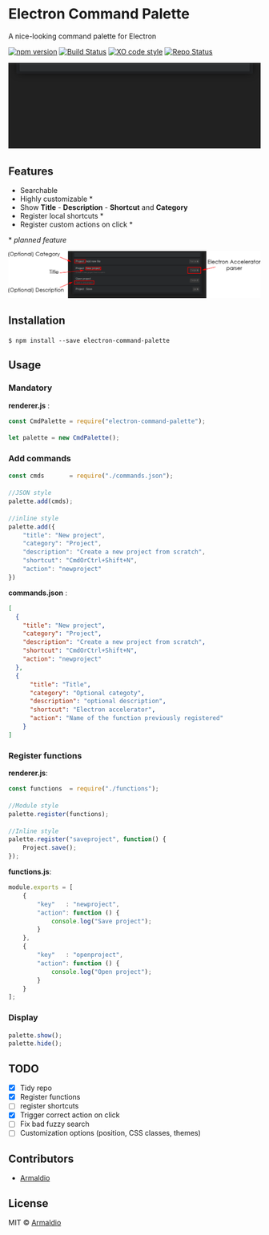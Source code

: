 # Electron Command Palette 
A nice-looking command palette for Electron

[![npm version](https://badge.fury.io/js/electron-command-palette.svg)](https://badge.fury.io/js/electron-command-palette)
[![Build Status](https://travis-ci.org/armaldio/electron-command-palette.svg?branch=master)](https://travis-ci.org/armaldio/electron-command-palette)
[![XO code style](https://img.shields.io/badge/code_style-XO-5ed9c7.svg)](https://github.com/sindresorhus/xo)
[![Repo Status](https://img.shields.io/badge/status-Maintained-brightgreen.svg)](https://github.com/armaldio/electron-command-palette)

![PRESENTATION GIF](img/Commandpalette.gif)



## Features
 * Searchable
 * Highly customizable *
 * Show **Title** - **Description** - **Shortcut** and **Category**   
 * Register local shortcuts *
 * Register custom actions on click *


\* *planned feature*
 
![FEATURE IMAGE](img/Commandpalette.png)

## Installation
`$ npm install --save electron-command-palette`

## Usage

### Mandatory

**renderer.js** :
```js
const CmdPalette = require("electron-command-palette");

let palette = new CmdPalette();
```

### Add commands
```js
const cmds       = require("./commands.json");

//JSON style
palette.add(cmds);

//inline style
palette.add({
    "title": "New project",
    "category": "Project",
    "description": "Create a new project from scratch",
    "shortcut": "CmdOrCtrl+Shift+N",
    "action": "newproject"
})
```

**commands.json** :
```json
[
  {
    "title": "New project",
    "category": "Project",
    "description": "Create a new project from scratch",
    "shortcut": "CmdOrCtrl+Shift+N",
    "action": "newproject"
  },
  {
      "title": "Title",
      "category": "Optional categoty",
      "description": "optional description",
      "shortcut": "Electron accelerator",
      "action": "Name of the function previously registered"
    }
]
```

### Register functions
**renderer.js**: 
```js
const functions  = require("./functions");

//Module style
palette.register(functions);

//Inline style
palette.register("saveproject", function() {
	Project.save();
});
```

**functions.js**:
```js
module.exports = [
	{
		"key"   : "newproject",
		"action": function () {
			console.log("Save project");
		}
	},
	{
		"key"   : "openproject",
		"action": function () {
			console.log("Open project");
		}
	}
];
```

### Display
```js
palette.show();
palette.hide();
```

## TODO
 * [X] Tidy repo  
 * [X] Register functions
 * [ ] register shortcuts
 * [X] Trigger correct action on click
 * [ ] Fix bad fuzzy search
 * [ ] Customization options (position, CSS classes, themes)

## Contributors
 * [Armaldio](https://github.com/armaldio/)

## License

MIT © [Armaldio](https://armaldio.xyz)
